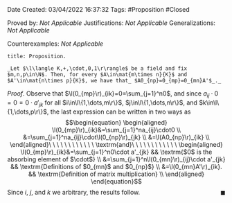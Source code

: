 <br />
<br />

Date Created: 03/04/2022 16:37:32
Tags: #Proposition #Closed

Proved by: _Not Applicable_
Justifications: _Not Applicable_
Generalizations: _Not Applicable_

Counterexamples: _Not Applicable_

``` ad-Proposition
title: Proposition.

_Let $\l\langle K,+,\cdot,0,1\r\rangle$ be a field and fix $m,n,p\in\N$. Then, for every $A\in\mat{m\times n}{K}$ and $A'\in\mat{n\times p}{K}$, we have that_ $A0_{np}=0_{mp}=0_{mn}A'$_._

```

_Proof_. Observe that $\l(0_{mp}\r)_{ik}=0=\sum_{j=1}^n0$, and since $a_{ij}\cdot0=0=0\cdot a'_{jk}$ for all $i\in\l\{1,\dots,m\r\}$, $j\in\l\{1,\dots,n\r\}$, and $k\in\l\{1,\dots,p\r\}$, the last expression can be written in two ways as
$$\begin{equation}
    \begin{aligned}
        \l(0_{mp}\r)_{ik}&=\sum_{j=1}^na_{ij}\cdot0 \\
        &=\sum_{j=1}^na_{ij}\cdot\l(0_{np}\r)_{jk} \\
        &=\l(A0_{np}\r)_{ik} \\
    \end{aligned}\ \ \ \ \ \ \ \ \ \ \ \ \textrm{and}\ \ \ \ \ \ \ \ \ \ \ \ 
    \begin{aligned}
        \l(0_{mp}\r)_{ik}&=\sum_{j=1}^n0\cdot a'_{jk} && \textrm{$0$ is the absorbing element of $\cdot$} \\
        &=\sum_{j=1}^n\l(0_{mn}\r)_{ij}\cdot a'_{jk} && \textrm{Definitions of $0_{mn}$ and $0_{np}$} \\
        &=\l(0_{mn}A'\r)_{ik}. && \textrm{Definition of matrix multiplication} \\
    \end{aligned}
\end{equation}$$
Since $i$, $j$, and $k$ we arbitrary, the results follow.<span style="float:right;">$\blacksquare$</span>
